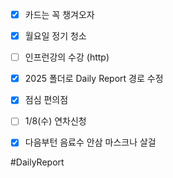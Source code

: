 
- [x] 카드는 꼭 챙겨오자 
- [x] 월요일 정기 청소  
- [ ] 인프런강의 수강 (http)
- [x] 2025 폴더로 Daily Report 경로 수정
- [x] 점심 편의점 
- [ ] 1/8(수) 연차신청 
- [x] 다음부턴 음료수 안삼 마스크나 살걸 



#DailyReport 